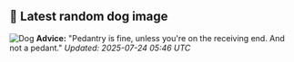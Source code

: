 ## 🐶 Latest random dog image
![Dog](https://images.dog.ceo/breeds/terrier-australian/n02096294_5176.jpg)
**Advice:** "Pedantry is fine, unless you're on the receiving end. And not a pedant."
*Updated: 2025-07-24 05:46 UTC*
